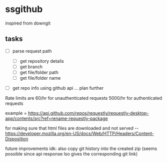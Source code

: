 # ssgithub
inspired from downgit
## tasks
- [ ] parse request path
  - [ ] get repository details
  - [ ] get branch 
  - [ ] get file/folder path
  - [ ] get file/folder name
- [ ] get repo info using github api
... plan further


Rate limits are
60/hr for unauthenticated requests
5000/hr for authenticated requests

example = https://api.github.com/repos/requestly/requestly-desktop-app/contents/src?ref=rename-requestly-package

for making sure that html files are downloaded and not served -- https://developer.mozilla.org/en-US/docs/Web/HTTP/Headers/Content-Disposition




future improvements 
idk: also copy git history into the created zip (seems possible since api response lso gives the corresponding git link)